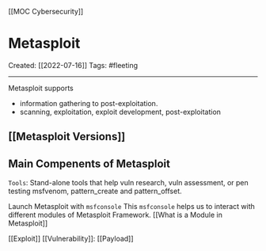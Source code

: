 [[MOC Cybersecurity]]

# Metasploit
Created:  [[2022-07-16]]
Tags: #fleeting 

---
Metasploit supports
- information gathering to post-exploitation.
- scanning, exploitation, exploit development, post-exploitation


## [[Metasploit Versions]]



## Main Compenents of Metasploit
`Tools`: Stand-alone tools that help vuln research, vuln assessment, or pen testing
            msfvenom, pattern_create and pattern_offset.


Launch Metasploit with `msfconsole`
This `msfconsole` helps us to interact with different modules of Metasploit Framework. [[What is a Module in Metasploit]]


[[Exploit]] 
[[Vulnerability]]: 
[[Payload]]

